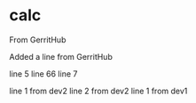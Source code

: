 # calc

From GerritHub

Added a line from GerritHub

line 5
line 66
line 7

line 1 from dev2
line 2 from dev2
line 1 from dev1
